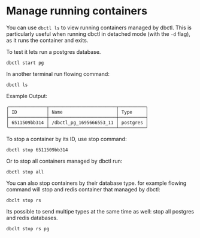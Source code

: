 # Manage running containers

You can use `dbctl ls` to view running containers managed by dbctl. This is particularly useful when running dbctl in detached mode (with the `-d` flag), as it runs the container and exits.

To test it lets run a postgres database. 
```shell
dbctl start pg
```

In another terminal run flowing command:
```shell
dbctl ls
```

Example Output:
```shell
╭──────────────┬─────────────────────────┬──────────╮
│ ID           │ Name                    │ Type     │
├──────────────┼─────────────────────────┼──────────┤
│ 6511509bb314 │ /dbctl_pg_1695666553_11 │ postgres │
╰──────────────┴─────────────────────────┴──────────╯
```

To stop a container by its ID, use stop command:
```shell
dbctl stop 6511509bb314
```

Or to stop all containers managed by dbctl run:
```shell
dbctl stop all
```

You can also stop containers by their database type. for example flowing command will stop and redis container that managed by dbctl:
```shell
dbclt stop rs
```

Its possible to send multipe types at the same time as well: stop all postgres and redis databases.
```shell
dbclt stop rs pg
```
